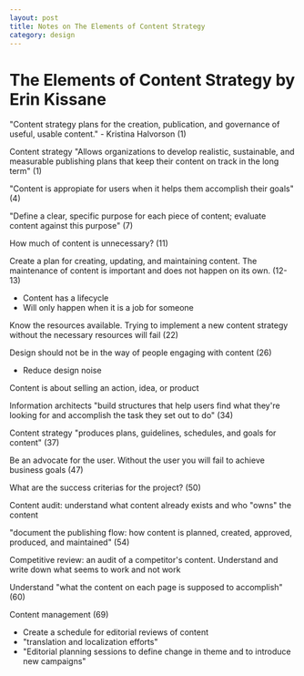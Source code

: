 ```yaml
---
layout: post
title: Notes on The Elements of Content Strategy 
category: design
---
```

# The Elements of Content Strategy by Erin Kissane

"Content strategy plans for the creation, publication, and governance of useful, usable content." - Kristina Halvorson (1)

Content strategy "Allows organizations to develop realistic, sustainable, and measurable publishing plans that keep their content on track in the long term" (1)

"Content is appropiate for users when it helps them accomplish their goals" (4)

"Define a clear, specific purpose for each piece of content; evaluate content against this purpose" (7)

How much of content is unnecessary? (11)

Create a plan for creating, updating, and maintaining content. The maintenance of content is important and does not happen on its own. (12-13)
   * Content has a lifecycle
   * Will only happen when it is a job for someone

Know the resources available. Trying to implement a new content strategy without the necessary resources will fail (22)

Design should not be in the way of people engaging with content (26)
   * Reduce design noise

Content is about selling an action, idea, or product

Information architects "build structures that help users find what they're looking for and accomplish the task they set out to do" (34)

Content strategy "produces plans, guidelines, schedules, and goals for content" (37)

Be an advocate for the user. Without the user you will fail to achieve business goals (47)

What are the success criterias for the project? (50)

Content audit: understand what content already exists and who "owns" the content

"document the publishing flow: how content is planned, created, approved, produced, and maintained" (54)

Competitive review: an audit of a competitor's content. Understand and write down what seems to work and not work

Understand "what the content on each page is supposed to accomplish" (60)

Content management (69)
   * Create a schedule for editorial reviews of content
   * "translation and localization efforts"
   * "Editorial planning sessions to define change in theme and to introduce new campaigns"

